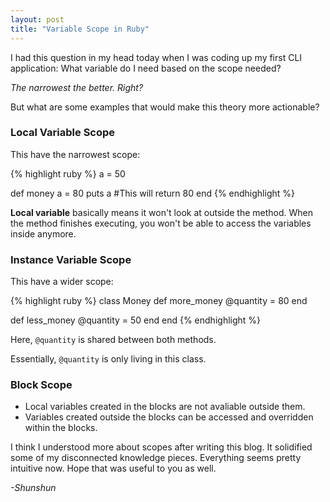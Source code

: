 ```yaml
---
layout: post 
title: "Variable Scope in Ruby"
---
```

I had this question in my head today when I was coding up my first CLI application: What variable do I need based on the scope needed? 

*The narrowest the better. Right?*

But what are some examples that would make this theory more actionable?

### Local Variable Scope 

This have the narrowest scope: 

{% highlight ruby %}
a = 50

def money 
  a = 80 
  puts a #This will return 80
end 
{% endhighlight %}

**Local variable** basically means it won't look at outside the method. When the method finishes executing, you won't be able to access the variables inside anymore.

### Instance Variable Scope 

This have a wider scope: 

{% highlight ruby %}
class Money 
  def more_money 
    @quantity = 80 
  end 

  def less_money 
    @quantity = 50 
  end 
end 
{% endhighlight %}

Here, `@quantity` is shared between both methods.

Essentially, `@quantity` is only living in this class. 

### Block Scope

* Local variables created in the blocks are not avaliable outside them.
* Variables created outside the blocks can be accessed and overridden within the blocks.

I think I understood more about scopes after writing this blog. It solidified some of my disconnected knowledge pieces. Everything seems pretty intuitive now. Hope that was useful to you as well.

*-Shunshun*

<br />

  
